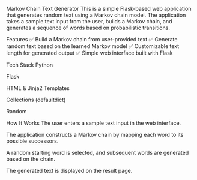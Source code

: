 Markov Chain Text Generator
This is a simple Flask-based web application that generates random text using a Markov chain model. The application takes a sample text input from the user, builds a Markov chain, and generates a sequence of words based on probabilistic transitions.

Features
✅ Build a Markov chain from user-provided text
✅ Generate random text based on the learned Markov model
✅ Customizable text length for generated output
✅ Simple web interface built with Flask

Tech Stack
Python

Flask

HTML & Jinja2 Templates

Collections (defaultdict)

Random

How It Works
The user enters a sample text input in the web interface.

The application constructs a Markov chain by mapping each word to its possible successors.

A random starting word is selected, and subsequent words are generated based on the chain.

The generated text is displayed on the result page.

